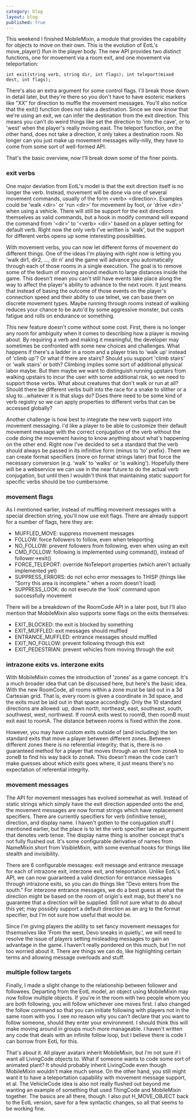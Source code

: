 ```yaml
---
category: blog
layout: blog
published: true
---
```


This weekend I finished MobileMixin, a module that provides the capability for objects to move on their own. This is the evolution of EotL's move_player() lfun in the player body. The new API provides two distinct functions, one for movement via a room exit, and one movement via teleportation:

<code><pre><!--
-->int exit(string verb, string dir, int flags);
int teleport(mixed dest, int flags);
</pre></code>

There's also an extra argument for some control flags. I'll break those down in detail later, but they're there so you don't have to have esoteric markers like "XX" for direction to muffle the movement messages. You'll also notice that the exit() function does not take a destination. Since we now <i>know</i> that we're using an exit, we can infer the destination from the exit direction. This means you can't do weird things like set the direction to 'into the cave', or to 'west' when the player's really moving east. The teleport function, on the other hand, does not take a direction, it only takes a destination room. No longer can you just make up movement messages willy-nilly, they have to come from some sort of well-formed API.

That's the basic overview, now I'll break down some of the finer points.

### exit verbs 

One major deviation from EotL's model is that the exit direction itself is no longer the verb. Instead, movement will be done via one of several movement commands, usually of the form &lt;verb&gt; &lt;direction&gt;. Examples could be 'walk &lt;dir&gt;' or 'run &lt;dir&gt;' for movement by foot, or 'drive &lt;dir&gt;' when using a vehicle. There will still be support for the exit directions themselves as valid commands, but a hook in modify command will expand the command from '&lt;dir&gt;' to '&lt;verb&gt; &lt;dir&gt;' based on a player setting for default verb. Right now the only verb I've written is 'walk', but the support for different verbs opens up some interesting possibilities. 

With movement verbs, you can now let different forms of movement do different things. One of the ideas I'm playing with right now is letting you 'walk dir1, dir2, ..., dir n' and the game will advance you automatically through each of those rooms in a single execution. The goal is to remove some of the tedium of moving around medium to large distances inside the game. This doesn't mean you can't still have events take place along the way to affect the player's ability to advance to the next room. It just means that instead of basing the outcome of those events on the player's connection speed and their ability to use telnet, we can base them on discrete movement types. Maybe running through rooms instead of walking reduces your chance to be auto'd by some aggressive monster, but costs fatigue and rolls on endurance or something.

This new feature doesn't come without some cost. First, there is no longer any room for ambiguity when it comes to describing how a player is moving about. By requiring a verb and making it meaningful, the developer may sometimes be confronted with some new choices and challenges. What happens if there's a ladder in a room and a player tries to 'walk up' instead of 'climb up'? Or what if there are stairs? Should you support 'climb stairs' or 'walk stairs' or both? Climbing implies some sort of additional physical labor maybe. But then maybe we want to distinguish running upstairs from walking upstairs to incur the user with some additional risk, so we need to support those verbs. What about creatures that don't walk or run at all? Should there be different verbs built into the race for a snake to slither or a slug to...whatever it is that slugs do? Does there need to be some kind of verb registry so we can apply properties to different verbs that can be accessed globally?

Another challenge is how best to integrate the new verb support into movement messaging. I'd like a player to be able to customize their default movement message with the correct conjugation of the verb without the code doing the movement having to know anything about what's happening on the other end. Right now I've decided to set a standard that the verb should always be passed in its infinitive form (minus to 'to' prefix). Them we can create format specifiers (more on format strings later) that force the necessary conversion (e.g. 'walk' to 'walks' or 'is walking'). Hopefully there will be a webservice we can use in the near future to do the actual verb conjugation, but until then I wouldn't think that maintaining static support for specific verbs should be too cumbersome.

### movement flags

As I mentioned earlier, instead of muffling movement messages with a special direction string, you'll now use exit flags. There are already support for a number of flags, here they are:

* MUFFLED_MOVE: suppress movement messages
* FOLLOW: force followers to follow, even when teleporting
* NO_FOLLOW: prevent followers from following, even when using an exit
* CMD_FOLLOW: following is implemented using command(), instead of follower->exit()
* FORCE_TELEPORT: override NoTeleport properties (which aren't actually implemented yet)
* SUPPRESS_ERRORS: do not echo error messages to THISP (things like "Sorry this area is incomplete." when a room doesn't load)
* SUPPRESS_LOOK: do not execute the 'look' command upon successfully movement

There will be a breakdown of the RoomCode API in a later post, but I'll also mention that MobileMixin also supports some flags on the exits themselves:

* EXIT_BLOCKED: the exit is blocked by something
* EXIT_MUFFLED: exit messages should muffled
* ENTRANCE_MUFFLED: entrance messages should muffled
* EXIT_NO_FOLLOW: prevent following through this exit
* EXIT_PEDESTRIAN: prevent vehicles from moving through the exit

### intrazone exits vs. interzone exits 

With MobileMixin comes the introduction of 'zones' as a game concept. It's a much broader idea that can be discussed here, but here's the basic idea. With the new RoomCode, all rooms within a zone must be laid out in a 3d Cartesian grid. That is, every room is given a coordinate in 3d space, and the exits must be laid out in that space accordingly. Only the 10 standard directions are allowed: up, down north, northeast, east, southeast, south, southwest, west, northwest. If roomA exits west to roomB, then roomB must exit east to roomA. The distance between rooms is fixed within the zone.

However, you may have custom exits outside of (and including) the ten standard exits that move a player between different zones. Between different zones there is no referential integrity; that is, there is no guaranteed method for a player that moves through an exit from zoneA to zoneB to find his way back to zoneA. This doesn't mean the code can't make guesses about which exits goes where, it just means there's no expectation of referential integrity.

### movement messages

The API for movement messages has evolved somewhat as well. Instead of static strings which simply have the exit direction appended onto the end, the movement messages are now format strings which have replacement specifiers. There are currently specifiers for verb (infinitive tense), direction, and display name. I haven't gotten to the conjugation stuff I mentioned earlier, but the place is to let the verb specifier take an argument that denotes verb tense. The display name thing is another concept that's not fully flushed out. It's some configurable derivative of names from NameMixin short from VisibleMixin, with some eventual hooks for things like stealth and invisibility.

There are 6 configurable messages: exit message and entrance message for each of intrazone exit, interzone exit, and teleportation.  Unlike EotL's API, we can now guaranteed a valid direction for entrance messages through intrazone exits, so you can do things like "Devo enters from the south." For interzone entrance messages, we do a best guess at what the direction might be based on the room of origin's exit map, but there's no guarantee that a direction will be supplied. Still not sure what to do about this yet; may possibly support a default direction as an arg to the format specifier, but I'm not sure how useful that would be.

Since I'm giving players the ability to set fancy movement messages for thsemselves like 'From the west, Devo sneaks in quietly.', we will need to resolve the issue of players setting misleading messages to gain an advantage in the game. I haven't really pondered on this much, but I'm not too worried about it. There are things we can do, like highlighting certain terms and allowing message overloads and stuff.

### multiple follow targets

Finally, I made a slight change to the relationship between follower and followees. Departing from the EotL model, an object using MobileMixin may now follow multiple objects. If you're in the room with two people whom you are both following, you will follow whichever one moves first. I also changed the follow command so that you can initiate following with players not in the same room with you. I see no reason why you can't declare that you want to follow someone, should they enter your environment. I should think this will make moving around in groups much more manageable. I haven't written any code that deals with an infinite follow loop, but I believe there is code I can borrow from EotL for this.


That's about it. All player avatars inherit MobileMixin, but I'm not sure if I want all LivingCode objects to. What if someone wants to code some sort of animated plant? It should probably inherit LivingCode even though MobileMixin wouldn't make much sense. On the other hand, you still might want it to have a teleportation capability with movement message support, et al. The VehicleCode idea is also not really flushed out beyond me wanting an example of something that used ThingCode and MobileMixin together. The basics are all there, though. I also put H_MOVE_OBJECT back to the EotL version, save for a few syntactic changes, so all that seems to be working fine. 
